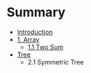 # Summary

* [Introduction](README.md)
* [1. Array](array.md)
   * [1.1 Two Sum](11_two_sum.md)
* [Tree](tree.md)
   * 2.1 Symmetric Tree


